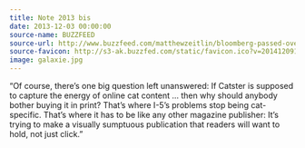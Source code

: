 ```yaml
---
title: Note 2013 bis
date: 2013-12-03 00:00:00
source-name: BUZZFEED
source-url: http://www.buzzfeed.com/matthewzeitlin/bloomberg-passed-over-its-top-woman-editor-in-hiri
source-favicon: http://s3-ak.buzzfed.com/static/favicon.ico?v=201412091637
image: galaxie.jpg
---
```

“Of course, there’s one big question left unanswered: If Catster is supposed to capture the energy of online cat content … then why should anybody bother buying it in print? That’s where I-5’s problems stop being cat-specific. That’s where it has to be like any other magazine publisher: It’s trying to make a visually sumptuous publication that readers will want to hold, not just click.”